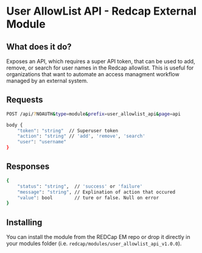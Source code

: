 # User AllowList API - Redcap External Module

## What does it do?

Exposes an API, which requires a super API token, that can be used to add, remove, or search for user names in the Redcap allowlist. This is useful for organizations that want to automate an access managment workflow managed by an external system.

## Requests

```sh
POST /api/?NOAUTH&type=module&prefix=user_allowlist_api&page=api

body {
    "token": "string"  // Superuser token
    "action": "string" // 'add', 'remove', 'search'
    "user": "username" 
}

```

## Responses

```sh
{
    "status": "string",  // 'success' or 'failure'
    "message": "string", // Explination of action that occured
    "value": bool        // ture or false. Null on error
}
```

## Installing

You can install the module from the REDCap EM repo or drop it directly in your modules folder (i.e. `redcap/modules/user_allowlist_api_v1.0.0`).

